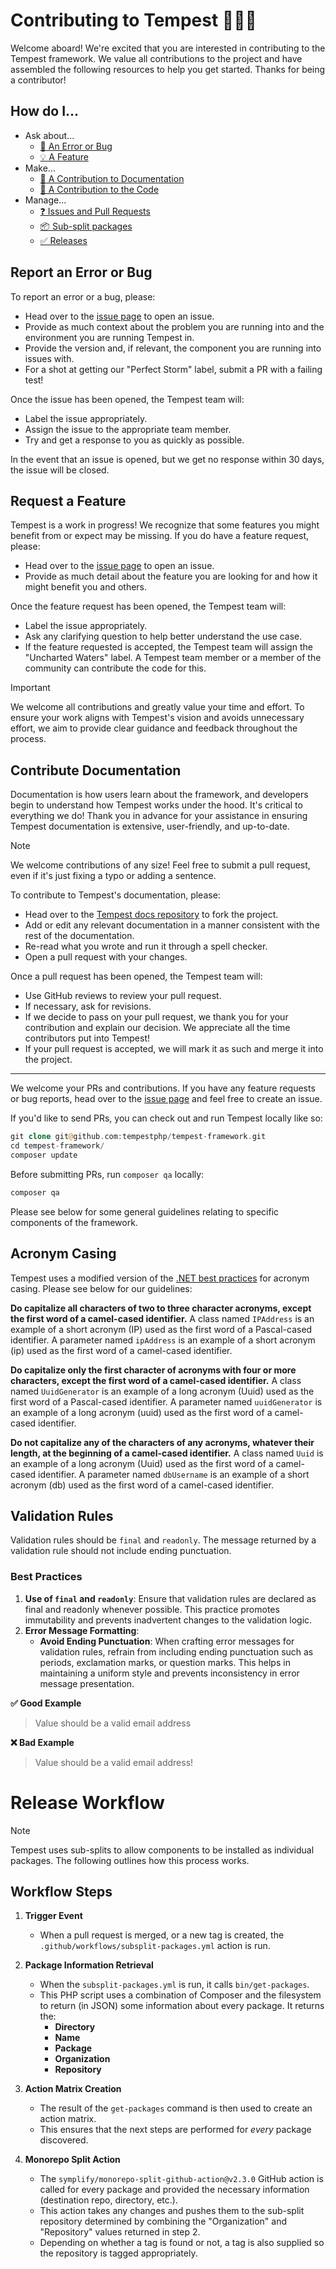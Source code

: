 # Contributing to Tempest 🌊🌊🌊
Welcome aboard! We're excited that you are interested in contributing to the Tempest framework. We value all contributions to the project and have assembled the following resources to help you get started. Thanks for being a contributor!

## How do I...
* Ask about...
  * [🐞  An Error or Bug](#report-an-error-or-bug)
  * [💡  A Feature](#request-a-feature)
* Make...
  * [📖  A Contribution to Documentation](#contribute-documentation)
  * [🔨  A Contribution to the Code]()
* Manage...
  * [❓  Issues and Pull Requests]()
  * [📦  Sub-split packages]()
  * [✅  Releases]()

## Report an Error or Bug
To report an error or a bug, please:

* Head over to the [issue page](https://github.com/tempestphp/tempest-framework/issues) to open an issue.
* Provide as much context about the problem you are running into and the environment you are running Tempest in.
* Provide the version and, if relevant, the component you are running into issues with.
* For a shot at getting our "Perfect Storm" label, submit a PR with a failing test!

Once the issue has been opened, the Tempest team will:

<!-- TODO: Update this section with some links -->
* Label the issue appropriately.
* Assign the issue to the appropriate team member.
* Try and get a response to you as quickly as possible.

In the event that an issue is opened, but we get no response within 30 days, the issue will be closed.

## Request a Feature
Tempest is a work in progress! We recognize that some features you might benefit from or expect may be missing. If you do have a feature request, please:

* Head over to the [issue page](https://github.com/tempestphp/tempest-framework/issues) to open an issue.
* Provide as much detail about the feature you are looking for and how it might benefit you and others.

Once the feature request has been opened, the Tempest team will:

<!-- TODO: Update this section with some links -->
* Label the issue appropriately.
* Ask any clarifying question to help better understand the use case.
* If the feature requested is accepted, the Tempest team will assign the "Uncharted Waters" label. A Tempest team member or a member of the community can contribute the code for this.

> [!IMPORTANT]
> We welcome all contributions and greatly value your time and effort. To ensure your work aligns with Tempest's vision and avoids unnecessary effort, we aim to provide clear guidance and feedback throughout the process.

## Contribute Documentation
Documentation is how users learn about the framework, and developers begin to understand how Tempest works under the hood. It's critical to everything we do! Thank you in advance for your assistance in ensuring Tempest documentation is extensive, user-friendly, and up-to-date.

> [!NOTE]
> We welcome contributions of any size! Feel free to submit a pull request, even if it's just fixing a typo or adding a sentence.

To contribute to Tempest's documentation, please:
- Head over to the [Tempest docs repository](https://github.com/tempestphp/tempest-docs) to fork the project.
- Add or edit any relevant documentation in a manner consistent with the rest of the documentation.
- Re-read what you wrote and run it through a spell checker.
- Open a pull request with your changes.

Once a pull request has been opened, the Tempest team will:
* Use GitHub reviews to review your pull request.
* If necessary, ask for revisions.
* If we decide to pass on your pull request, we thank you for your contribution and explain our decision. We appreciate all the time contributors put into Tempest!
* If your pull request is accepted, we will mark it as such and merge it into the project.

---

We welcome your PRs and contributions. If you have any feature requests or bug reports, head over to the [issue page](https://github.com/tempestphp/tempest-framework/issues) and feel free to create an issue.

If you'd like to send PRs, you can check out and run Tempest locally like so:

```php
git clone git@github.com:tempestphp/tempest-framework.git
cd tempest-framework/
composer update
```

Before submitting PRs, run `composer qa` locally:

```php
composer qa
```

Please see below for some general guidelines relating to specific components of the framework.

## Acronym Casing
Tempest uses a modified version of the [.NET best practices](https://learn.microsoft.com/en-us/previous-versions/dotnet/netframework-4.0/ms229043(v=vs.100)?redirectedfrom=MSDN) for acronym casing. Please see below for our guidelines:

__Do capitalize all characters of two to three character acronyms, except the first word of a camel-cased identifier.__
A class named `IPAddress` is an example of a short acronym (IP) used as the first word of a Pascal-cased identifier. A parameter named `ipAddress` is an example of a short acronym (ip) used as the first word of a camel-cased identifier.

__Do capitalize only the first character of acronyms with four or more characters, except the first word of a camel-cased identifier.__
A class named `UuidGenerator` is an example of a long acronym (Uuid) used as the first word of a Pascal-cased identifier. A parameter named `uuidGenerator` is an example of a long acronym (uuid) used as the first word of a camel-cased identifier.

__Do not capitalize any of the characters of any acronyms, whatever their length, at the beginning of a camel-cased identifier.__
A class named `Uuid` is an example of a long acronym (Uuid) used as the first word of a camel-cased identifier. A parameter named `dbUsername` is an example of a short acronym (db) used as the first word of a camel-cased identifier.

## Validation Rules
Validation rules should be `final` and `readonly`. The message returned by a validation rule should not include ending
punctuation.

### Best Practices
1. __Use of `final` and `readonly`__: Ensure that validation rules are declared as final and readonly whenever possible. This practice promotes immutability and prevents inadvertent changes to the validation logic.
2. __Error Message Formatting__:
    - __Avoid Ending Punctuation__: When crafting error messages for validation rules, refrain from including ending punctuation such as periods, exclamation marks, or question marks. This helps in maintaining a uniform style and prevents inconsistency in error message presentation.

__:white_check_mark: Good Example__
> Value should be a valid email address

__:x: Bad Example__
> Value should be a valid email address!

# Release Workflow

> [!NOTE]  
> Tempest uses sub-splits to allow components to be installed as individual packages. The following outlines how this process works.

## Workflow Steps

1. **Trigger Event**
   - When a pull request is merged, or a new tag is created, the `.github/workflows/subsplit-packages.yml` action is run.

2. **Package Information Retrieval**
   - When the `subsplit-packages.yml` is run, it calls `bin/get-packages`.
   - This PHP script uses a combination of Composer and the filesystem to return (in JSON) some information about every package. It returns the:
      - **Directory**
      - **Name**
      - **Package**
      - **Organization**
      - **Repository**

3. **Action Matrix Creation**
   - The result of the `get-packages` command is then used to create an action matrix.
   - This ensures that the next steps are performed for _every_ package discovered.

4. **Monorepo Split Action**
   - The `symplify/monorepo-split-github-action@v2.3.0` GitHub action is called for every package and provided the necessary information (destination repo, directory, etc.).
   - This action takes any changes and pushes them to the sub-split repository determined by combining the "Organization" and "Repository" values returned in step 2.
   - Depending on whether a tag is found or not, a tag is also supplied so the repository is tagged appropriately.